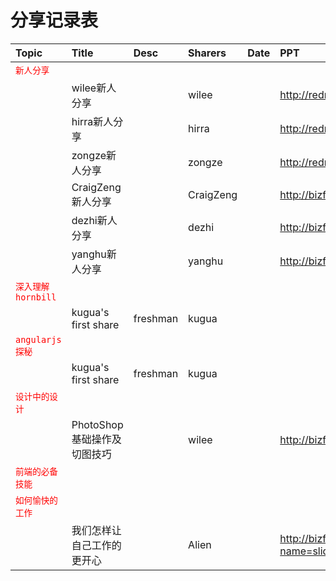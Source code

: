 # 分享记录表

|Topic|Title|Desc|Sharers|Date|PPT|Remark|
|:--|:--|:--|:--|:--|:--|:--|
|<span style="color:red">`新人分享`</span>|||||||
||wilee新人分享||wilee||http://redmine.meilishuo.com/projects/doota/wiki/%E9%A1%B9%E7%9B%AE%E5%BC%80%E5%8F%91%E6%B5%81%E7%A8%8B|-|
||hirra新人分享||hirra||http://redmine.meilishuo.com/projects/doota/wiki/%E6%A8%A1%E6%9D%BF%E7%94%A8%E6%B3%95_%E5%92%8C_alias%E7%94%A8%E6%B3%95|-|
||zongze新人分享||zongze||http://redmine.meilishuo.com/projects/doota/wiki/%E5%AE%97%E5%93%B2%EF%BC%8D%E5%88%9D%E8%AF%95|-|
||CraigZeng新人分享||CraigZeng||http://bizfe.meilishuo.com/ppt/zc-1/index.html#0|-|
||dezhi新人分享||dezhi||http://bizfe.meilishuo.com/ppt/zdz-1/index.html|-|
||yanghu新人分享||yanghu||http://bizfe.meilishuo.com/ppt/hy_jstest.pdf|-|
|<span style="color:red">`深入理解hornbill`</span>|||||||
||kugua's first share|freshman|kugua|||-|
|<span style="color:red">`angularjs探秘`</span>|||||||
||kugua's first share|freshman|kugua|||-|
|<span style="color:red">`设计中的设计`</span>|||||||
||PhotoShop基础操作及切图技巧||wilee||http://bizfe.meilishuo.com/slides/detail?_id=541bf784157c9758a2571dcb|-|
|<span style="color:red">`前端的必备技能`</span>|||||||
|<span style="color:red">`如何愉快的工作`</span>|||||||
||我们怎样让自己工作的更开心||Alien||http://bizfe.meilishuo.com/agg?name=slides&doc=slides/%E6%88%91%E4%BB%AC%E6%80%8E%E6%A0%B7%E8%AE%A9%E8%87%AA%E5%B7%B1%E5%B7%A5%E4%BD%9C%E5%BE%97%E6%9B%B4%E5%BC%80%E5%BF%83||-|
